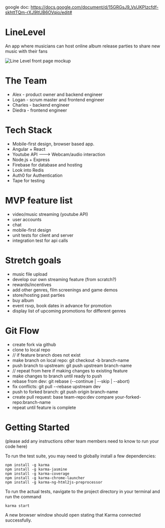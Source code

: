 google doc: https://docs.google.com/document/d/15GRGsJ9_VsUKPIzcfdf-skhttTQm-rXJ9ItUB6OVqio/edit#

# LineLevel
An app where musicians can host online album release parties to share new music with their fans


![Line Level front page mockup](https://github.com/the-scholarminati/linelevel/blob/master/designs:mockups/linelevel_frontpage_demo.png?raw=true)


# The Team

- Alex - product owner and backend engineer
- Logan - scrum master and frontend engineer
- Charles - backend engineer
- Diedra - frontend engineer


# Tech Stack

- Mobile-first design, browser based app.
- Angular + React
- Youtube API ---> Webcam/audio interaction
- Node.js + Express
- Firebase for database and hosting
- Look into Redis
- Auth0 for Authentication
- Tape for testing


# MVP feature list

- video/music streaming (youtube API)
- user accounts
- chat
- mobile-first design
- unit tests for client and server
- integration test for api calls


# Stretch goals

- music file upload
- develop our own streaming feature (from scratch?)
- rewards/incentives
- add other genres, film screenings and game demos
- store/hosting past parties
- buy album
- event rsvp, book dates in advance for promotion
- display list of upcoming promotions for different genres

# Git Flow

- create fork via github
- clone to local repo
- // if feature branch does not exist
- make branch on local repo: git checkout -b branch-name
- push branch to upstream: git push upstream branch-name
- // repeat from here if making changes to existing feature
- make changes to branch until ready to push       
- rebase from dev:  git rebase (--continue | --skip | --abort)
- fix conflicts: git pull --rebase upstream dev
- push to forked branch: git push origin branch-name
- create pull request: base team-repo:dev compare your-forked-repo:branch-name
- repeat until feature is complete

# Getting Started
(please add any instructions other team members need to know to run your code here)

To run the test suite, you may need to globally install a few dependencies:

```
npm install -g karma
npm install -g karma-jasmine
npm install -g karma-coverage
npm install -g karma-chrome-launcher
npm install -g karma-ng-html2js-preprocessor
```
To run the actual tests, navigate to the project directory in your terminal and run the command
```
karma start
```
A new browser window should open stating that Karma connected successfully.

